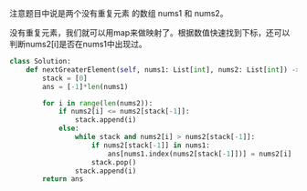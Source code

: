 注意题目中说是两个没有重复元素 的数组 nums1 和 nums2。

没有重复元素，我们就可以用map来做映射了。根据数值快速找到下标，还可以判断nums2[i]是否在nums1中出现过。

```python
class Solution:
    def nextGreaterElement(self, nums1: List[int], nums2: List[int]) -> List[int]:
        stack = [0]
        ans = [-1]*len(nums1)

        for i in range(len(nums2)):
            if nums2[i] <= nums2[stack[-1]]:
                stack.append(i)
            else:
                while stack and nums2[i] > nums2[stack[-1]]:
                    if nums2[stack[-1]] in nums1:
                        ans[nums1.index(nums2[stack[-1]])] = nums2[i]
                    stack.pop()
                stack.append(i)
        return ans
```
